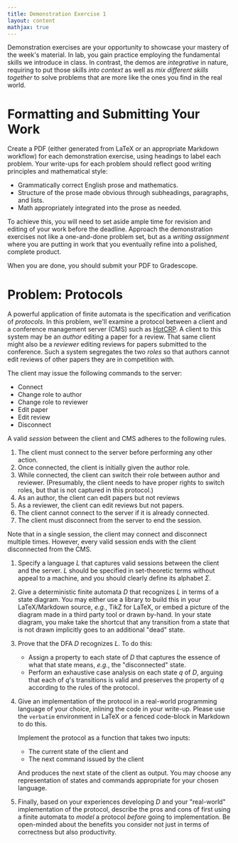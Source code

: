 ```yaml
---
title: Demonstration Exercise 1
layout: content
mathjax: true
---
```


Demonstration exercises are your opportunity to showcase your mastery of the week's material.
In lab, you gain practice employing the fundamental skills we introduce in class.
In contrast, the demos are _integrative_ in nature, requiring to put those skills _into context_ as well as _mix different skills together_ to solve problems that are more like the ones you find in the real world.

# Formatting and Submitting Your Work

Create a PDF (either generated from LaTeX or an appropriate Markdown workflow) for each demonstration exercise, using headings to label each problem.
Your write-ups for each problem should reflect good writing principles and mathematical style:

+   Grammatically correct English prose and mathematics.
+   Structure of the prose made obvious through subheadings, paragraphs, and lists.
+   Math appropriately integrated into the prose as needed.

To achieve this, you will need to set aside ample time for revision and editing of your work before the deadline.
Approach the demonstration exercises not like a one-and-done problem set, but as a _writing assignment_ where you are putting in work that you eventually refine into a polished, complete product.

When you are done, you should submit your PDF to Gradescope.

# Problem: Protocols

A powerful application of finite automata is the specification and verification of _protocols_.
In this problem, we'll examine a protocol between a client and a conference management server (CMS) such as [HotCRP](https://hotcrp.com).
A client to this system may be an _author_ editing a paper for a review.
That same client might also be a _reviewer_ editing reviews for papers submitted to the conference.
Such a system segregates the two _roles_ so that authors cannot edit reviews of other papers they are in competition with.

The client may issue the following commands to the server:

+   Connect
+   Change role to author
+   Change role to reviewer
+   Edit paper
+   Edit review
+   Disconnect

A valid _session_ between the client and CMS adheres to the following rules.

1.  The client must connect to the server before performing any other action.
2.  Once connected, the client is initially given the author role.
3.  While connected, the client can switch their role between author and reviewer. 
    (Presumably, the client needs to have proper rights to switch roles, but that is not captured in this protocol.)
4.  As an author, the client can edit papers but not reviews
5.  As a reviewer, the client can edit reviews but not papers.
6.  The client cannot connect to the server if it is already connected.
7.  The client must disconnect from the server to end the session.

Note that in a single session, the client may connect and disconnect multiple times.
However, every valid session ends with the client disconnected from the CMS.

1.  Specify a language $L$ that captures valid sessions between the client and the server.
    $L$ should be specified in set-theoretic terms without appeal to a machine, and you should clearly define its alphabet $\Sigma$.

2.  Give a deterministic finite automata $D$ that recognizes $L$ in terms of a state diagram.
    You may either use a library to build this in your LaTeX/Markdown source, _e.g._, TikZ for LaTeX, or embed a picture of the diagram made in a third party tool or drawn by-hand.
    In your state diagram, you make take the shortcut that any transition from a state that is not drawn implicitly goes to an additional "dead" state.

3.  Prove that the DFA $D$ recognizes $L$.
    To do this:

    +   Assign a property to each state of $D$ that captures the essence of what that state means, _e.g._, the "disconnected" state.
    +   Perform an exhaustive case analysis on each state $q$ of $D$, arguing that each of $q$'s transitions is valid and preserves the property of $q$ according to the rules of the protocol.

4.  Give an implementation of the protocol in a real-world programming language of your choice, inlining the code in your write-up.
    Please use the `verbatim` environment in LaTeX or a fenced code-block in Markdown to do this.

    Implement the protocol as a function that takes two inputs:

    +   The current state of the client and
    +   The next command issued by the client

    And produces the next state of the client as output.
    You may choose any representation of states and commands appropriate for your chosen language.

5.  Finally, based on your experiences developing $D$ and your "real-world" implementation of the protocol, describe the pros and cons of first using a finite automata to _model_ a protocol _before_ going to implementation.
    Be open-minded about the benefits you consider not just in terms of correctness but also productivity.
